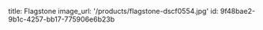 title: Flagstone
image_url: '/products/flagstone-dscf0554.jpg'
id: 9f48bae2-9b1c-4257-bb17-775906e6b23b
